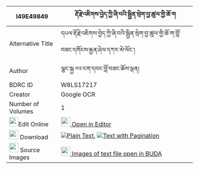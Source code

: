 |I49E49849|རྡོ་རྗེ་འཇིགས་བྱེད་ཀྱི་ཞི་བའི་སྦྱིན་སྲེག་བྱ་ཚུལ་གྱི་ཆོ་ག 
| --- | --- 
|Alternative Title |དཔལ་རྡོ་རྗེ་འཇིགས་བྱེད་ཀྱི་ཞི་བའི་སྦྱིན་སྲེག་བྱ་ཚུལ་གྱི་ཆོ་ག་བློ་བཟང་དགོངས་རྒྱན་ཤེལ་དཀར་མེ་ལོང་།
|Author| ལྕང་སྐྱ ༠༢་ངག་དབང་བློ་བཟང་ཆོས་ལྡན།
|BDRC ID | W8LS17217
|Creator | Google OCR
|Number of Volumes| 1
|<img width="25" src="https://img.icons8.com/color/25/000000/edit-property.png">Edit Online| [<img width="25" src="https://avatars.githubusercontent.com/u/45091458?s=200&v=4"> Open in Editor](http://editor.openpecha.org/I49E49849)
|<img width="25" src="https://img.icons8.com/fluent/48/000000/download-2.png"/>  Download | [![](https://img.icons8.com/color/20/000000/txt.png)Plain Text](https://github.com/Openpecha/I49E49849/releases/download/v1/dorje_jikje_kyi_shyiwa_i_jinse_plain_I49E49849.zip), [![](https://img.icons8.com/color/20/000000/txt.png)Text with Pagination](https://github.com/Openpecha/I49E49849/releases/download/v1/dorje_jikje_kyi_shyiwa_i_jinse_pages_I49E49849.zip)
|<img width="25" src="https://img.icons8.com/plasticine/100/000000/pictures-folder.png"/>  Source Images | [<img width="25" src="https://library.bdrc.io/icons/BUDA-small.svg"> Images of text file open in BUDA](https://library.bdrc.io/show/bdr:W8LS17217)
